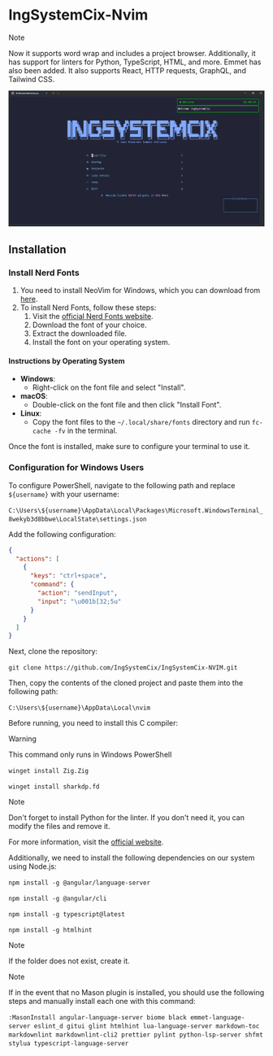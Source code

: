 # IngSystemCix-Nvim

> [!NOTE]
> Now it supports word wrap and includes a project browser. Additionally, it has
> support for linters for Python, TypeScript, HTML, and more. Emmet has also
> been added. It also supports React, HTTP requests, GraphQL, and Tailwind CSS.

![main](./assets/principal.png)

## Installation

### Install Nerd Fonts

1. You need to install NeoVim for Windows, which you can download from [here](https://neovim.io/).
2. To install Nerd Fonts, follow these steps:
   1. Visit the [official Nerd Fonts website](https://www.nerdfonts.com/).
   2. Download the font of your choice.
   3. Extract the downloaded file.
   4. Install the font on your operating system.

#### Instructions by Operating System

- **Windows**:
  - Right-click on the font file and select "Install".
- **macOS**:
  - Double-click on the font file and then click "Install Font".
- **Linux**:
  - Copy the font files to the `~/.local/share/fonts` directory and run `fc-cache -fv` in the terminal.

Once the font is installed, make sure to configure your terminal to use it.

### Configuration for Windows Users

To configure PowerShell, navigate to the following path and replace `${username}` with your username:

`C:\Users\${username}\AppData\Local\Packages\Microsoft.WindowsTerminal_8wekyb3d8bbwe\LocalState\settings.json`

Add the following configuration:

```json
{
  "actions": [
    {
      "keys": "ctrl+space",
      "command": {
        "action": "sendInput",
        "input": "\u001b[32;5u"
      }
    }
  ]
}
```

Next, clone the repository:

`git clone https://github.com/IngSystemCix/IngSystemCix-NVIM.git`

Then, copy the contents of the cloned project and paste them into the following path:

`C:\Users\${username}\AppData\Local\nvim`

Before running, you need to install this C compiler:

> [!warning]
> This command only runs in Windows PowerShell

`winget install Zig.Zig`

`winget install sharkdp.fd`

> [!NOTE]
> Don't forget to install Python for the linter. If you don't need it, you can modify the files and remove it.

For more information, visit the [official website](https://www.python.org/).

Additionally, we need to install the following dependencies on our system using Node.js:

`npm install -g @angular/language-server`

`npm install -g @angular/cli`

`npm install -g typescript@latest`

`npm install -g htmlhint`

> [!NOTE]
> If the folder does not exist, create it.

> [!NOTE]
> If in the event that no Mason plugin is installed, you should use the following steps and manually install each one with this command:

`:MasonInstall angular-language-server biome black emmet-language-server eslint_d gitui glint htmlhint lua-language-server markdown-toc markdownlint markdownlint-cli2 prettier pylint python-lsp-server shfmt stylua typescript-language-server`

